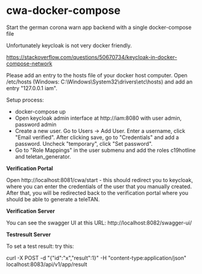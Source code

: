 # cwa-docker-compose
Start the german corona warn app backend with a single docker-compose file

Unfortunately keycloak is not very docker friendly. 

https://stackoverflow.com/questions/50670734/keycloak-in-docker-compose-network

Please add an entry to the hosts file of your docker host computer. Open /etc/hosts (Windows: C:\Windows\System32\drivers\etc\hosts) and add an entry "127.0.0.1 iam".

Setup process:
* docker-compose up 
* Open keycloak admin interface at http://iam:8080 with user admin, password admin
* Create a new user. Go to Users -> Add User. Enter a username, click "Email verified". After clicking save, go to "Credentials" and add a password. Uncheck "temporary", click "Set password".
* Go to "Role Mappings" in the user submenu and add the roles c19hotline and teletan_generator.

__Verification Portal__

Open http://localhost:8081/cwa/start - this should redirect you to keycloak, where you can enter the credentials of the user that you manually created.
After that, you will be redirected back to the verification portal where you should be able to generate a teleTAN.

__Verification Server__

You can see the swagger UI at this URL: http://localhost:8082/swagger-ui/

__Testresult Server__

To set a test result: try this:

curl -X POST -d "{\"id\":\"x\",\"result\":1}" -H "content-type:application/json" localhost:8083/api/v1/app/result
